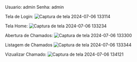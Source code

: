 Usuario: admin 
Senha: admin

Tela de Login:
![Captura de tela 2024-07-06 133114](https://github.com/Rickson-Costa/Abertura_de_Chamados/assets/149190460/68f89f84-52b2-4a5b-b496-0a860d324a45)

Tela Home:
![Captura de tela 2024-07-06 133234](https://github.com/Rickson-Costa/Abertura_de_Chamados/assets/149190460/fd08cf8c-cbd3-45e7-9bb1-06417bde4529)

Abertura de Chamados:
![Captura de tela 2024-07-06 133300](https://github.com/Rickson-Costa/Abertura_de_Chamados/assets/149190460/8b63c964-eb29-4c63-bfea-39d227cc612a)

Listagem de Chamados
![Captura de tela 2024-07-06 133344](https://github.com/Rickson-Costa/Abertura_de_Chamados/assets/149190460/d5fc37b5-d7f1-4f05-b944-f2f250133898)

Vizualizar Chamado:
![Captura de tela 2024-07-06 134121](https://github.com/Rickson-Costa/Abertura_de_Chamados/assets/149190460/91b0247c-3bfc-420d-8a47-6ac5310cde1a)

